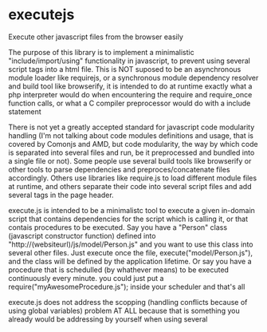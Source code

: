 executejs
=========

Execute other javascript files from the browser easily


The purpose of this library is to implement a minimalistic
"include/import/using" functionality in javascript, to prevent using several
script tags into a html file. This is NOT suposed to be an asynchronous
module loader like requirejs, or a synchronous module dependency resolver and
build tool like browserify, it is intended to do at runtime exactly what a
php interpreter would do when encountering the require and require_once
function calls, or what a C compiler preprocessor would do with a include
statement

There is not yet a greatly accepted standard for javascript code modularity
handling (I'm not talking about code modules definitions and usage, that is
covered by Comonjs and AMD, but code modularity, the way by which code is
separated into several files and run, be it preprocessed and bundled into a
single file or not). Some people use several build tools like browserify or
other tools to parse dependencies and preproces/concatenate files
accordingly. Others use libraries like require.js to load different module
files at runtime, and others separate their code into several script files
and add several <include> tags in the page header.

execute.js is intended to be a minimalistc tool to execute a given in-domain
script that contains dependencies for the script which is calling it, or that
contais procedures to be executed. Say you have a "Person" class (javascript
constructor function) defined into "http://(websiteurl)/js/model/Person.js"
and you want to use this class into several other files. Just execute once
the file, execute("model/Person.js"), and the class will be defined by the
application lifetime. Or say you have a procedure that is schedulled (by
whathever means) to be executed continuously every minute. you could just put
a require("myAwesomeProcedure.js"); inside your scheduler and that's all

execute.js does not address the scopping (handling conflicts because of using
global variables) problem AT ALL because that is something you already would
be addressing by yourself when using several <script> tags
